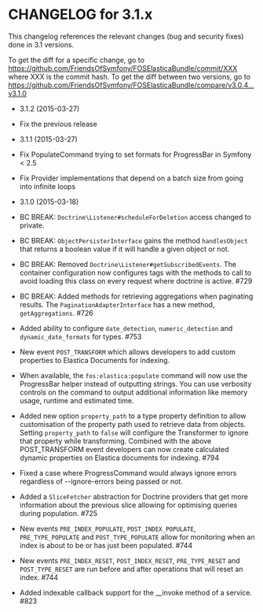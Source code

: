 CHANGELOG for 3.1.x
===================

This changelog references the relevant changes (bug and security fixes) done
in 3.1 versions.

To get the diff for a specific change, go to
https://github.com/FriendsOfSymfony/FOSElasticaBundle/commit/XXX where XXX is
the commit hash. To get the diff between two versions, go to
https://github.com/FriendsOfSymfony/FOSElasticaBundle/compare/v3.0.4...v3.1.0

* 3.1.2 (2015-03-27)

 * Fix the previous release

* 3.1.1 (2015-03-27)

 * Fix PopulateCommand trying to set formats for ProgressBar in Symfony < 2.5
 * Fix Provider implementations that depend on a batch size from going into 
   infinite loops

* 3.1.0 (2015-03-18)

 * BC BREAK: `Doctrine\Listener#scheduleForDeletion` access changed to private.
 * BC BREAK: `ObjectPersisterInterface` gains the method `handlesObject` that
   returns a boolean value if it will handle a given object or not.
 * BC BREAK: Removed `Doctrine\Listener#getSubscribedEvents`. The container
   configuration now configures tags with the methods to call to avoid loading
   this class on every request where doctrine is active. #729
 * BC BREAK: Added methods for retrieving aggregations when paginating results.
   The `PaginationAdapterInterface` has a new method, `getAggregations`. #726
 * Added ability to configure `date_detection`, `numeric_detection` and
   `dynamic_date_formats` for types. #753
 * New event `POST_TRANSFORM` which allows developers to add custom properties to
   Elastica Documents for indexing.
 * When available, the `fos:elastica:populate` command will now use the 
   ProgressBar helper instead of outputting strings. You can use verbosity
   controls on the command to output additional information like memory 
   usage, runtime and estimated time.
 * Added new option `property_path` to a type property definition to allow 
   customisation of the property path used to retrieve data from objects. 
   Setting `property_path` to `false` will configure the Transformer to ignore
   that property while transforming. Combined with the above POST_TRANSFORM event
   developers can now create calculated dynamic properties on Elastica documents
   for indexing. #794
 * Fixed a case where ProgressCommand would always ignore errors regardless of
   --ignore-errors being passed or not.
 * Added a `SliceFetcher` abstraction for Doctrine providers that get more
   information about the previous slice allowing for optimising queries during
   population. #725
 * New events `PRE_INDEX_POPULATE`, `POST_INDEX_POPULATE`, `PRE_TYPE_POPULATE` and
   `POST_TYPE_POPULATE` allow for monitoring when an index is about to be or has
   just been populated. #744
 * New events `PRE_INDEX_RESET`, `POST_INDEX_RESET`, `PRE_TYPE_RESET` and
   `POST_TYPE_RESET` are run before and after operations that will reset an
   index. #744
 * Added indexable callback support for the __invoke method of a service. #823
